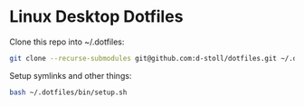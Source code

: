 # Linux Desktop Dotfiles

Clone this repo into  ~/.dotfiles:

```zsh
git clone --recurse-submodules git@github.com:d-stoll/dotfiles.git ~/.dotfiles 
```

Setup symlinks and other things:

```zsh
bash ~/.dotfiles/bin/setup.sh
```
